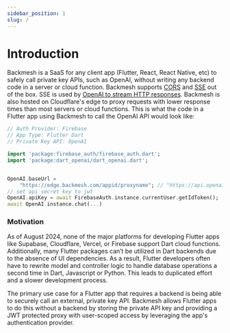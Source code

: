 ```yaml
---
sidebar_position: 1
slug: /
---
```


# Introduction

Backmesh is a SaaS for any client app (Flutter, React, React Native, etc) to safely call private key APIs, such as OpenAI, without writing any backend code in a server or cloud function. Backmesh supports [CORS](https://developer.mozilla.org/en-US/docs/Web/HTTP/CORS) and [SSE](https://developer.mozilla.org/en-US/docs/Web/API/Server-sent_events) out of the box. SSE is used by [OpenAI to stream HTTP responses](https://platform.openai.com/docs/api-reference/streaming). Backmesh is also hosted on Cloudflare's edge to proxy requests with lower response times than most servers or cloud functions. This is what the code in a Flutter app using Backmesh to call the OpenAI API would look like:

```dart
// Auth Provider: Firebase
// App Type: Flutter Dart
// Private Key API: OpenAI

import 'package:firebase_auth/firebase_auth.dart';
import 'package:dart_openai/dart_openai.dart';


OpenAI.baseUrl =
    "https://edge.backmesh.com/appid/proxyname"; // "https://api.openai.com/v1" is the default one.
// set api secret key to jwt
OpenAI.apiKey = await FirebaseAuth.instance.currentUser.getIdToken();
await OpenAI.instance.chat(...)
```

### Motivation

As of August 2024, none of the major platforms for developing Flutter apps like Supabase, Cloudflare, Vercel, or Firebase support Dart cloud functions. Additionally, many Flutter packages can’t be utilized in Dart backends due to the absence of UI dependencies. As a result, Flutter developers often have to rewrite model and controller logic to handle database operations a second time in Dart, Javascript or Python. This leads to duplicated effort and a slower development process.

The primary use case for a Flutter app that requires a backend is being able to securely call an external, private key API. Backmesh allows Flutter apps to do this without a backend by storing the private API key and providing a JWT protected proxy with user-scoped access by leveraging the app's authentication provider.
